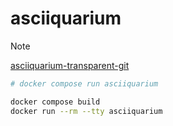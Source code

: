 # asciiquarium

> [!NOTE]
> [asciiquarium-transparent-git](https://aur.archlinux.org/packages/asciiquarium-transparent-git)

```sh
# docker compose run asciiquarium

docker compose build
docker run --rm --tty asciiquarium
```

